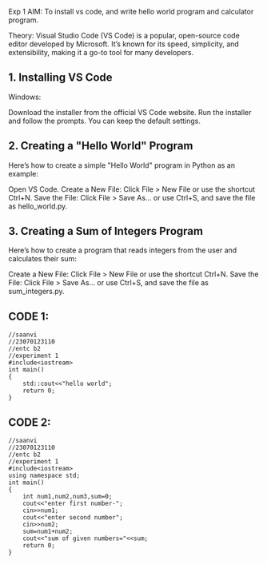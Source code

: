 Exp 1
AIM:
To install vs code, and write hello world program and calculator program.

Theory:
Visual Studio Code (VS Code) is a popular, open-source code editor developed by Microsoft. It’s known for its speed, simplicity, and extensibility, making it a go-to tool for many developers. 

## 1. Installing VS Code
Windows:

Download the installer from the official VS Code website.
Run the installer and follow the prompts. You can keep the default settings.

## 2. Creating a "Hello World" Program
Here’s how to create a simple "Hello World" program in Python as an example:

Open VS Code.
Create a New File:
Click File > New File or use the shortcut Ctrl+N.
Save the File:
Click File > Save As... or use Ctrl+S, and save the file as hello_world.py.

## 3. Creating a Sum of Integers Program
Here’s how to create a program that reads integers from the user and calculates their sum:

Create a New File:
Click File > New File or use the shortcut Ctrl+N.
Save the File:
Click File > Save As... or use Ctrl+S, and save the file as sum_integers.py.
## CODE 1:
```
//saanvi
//23070123110
//entc b2
//experiment 1
#include<iostream>
int main()
{
    std::cout<<"hello world";
    return 0;
}
```
## CODE 2:
```
//saanvi
//23070123110
//entc b2
//experiment 1
#include<iostream>
using namespace std;
int main()
{
    int num1,num2,num3,sum=0;
    cout<<"enter first number-";
    cin>>num1;
    cout<<"enter second number";
    cin>>num2;
    sum=num1+num2;
    cout<<"sum of given numbers="<<sum;
    return 0;
}
```

